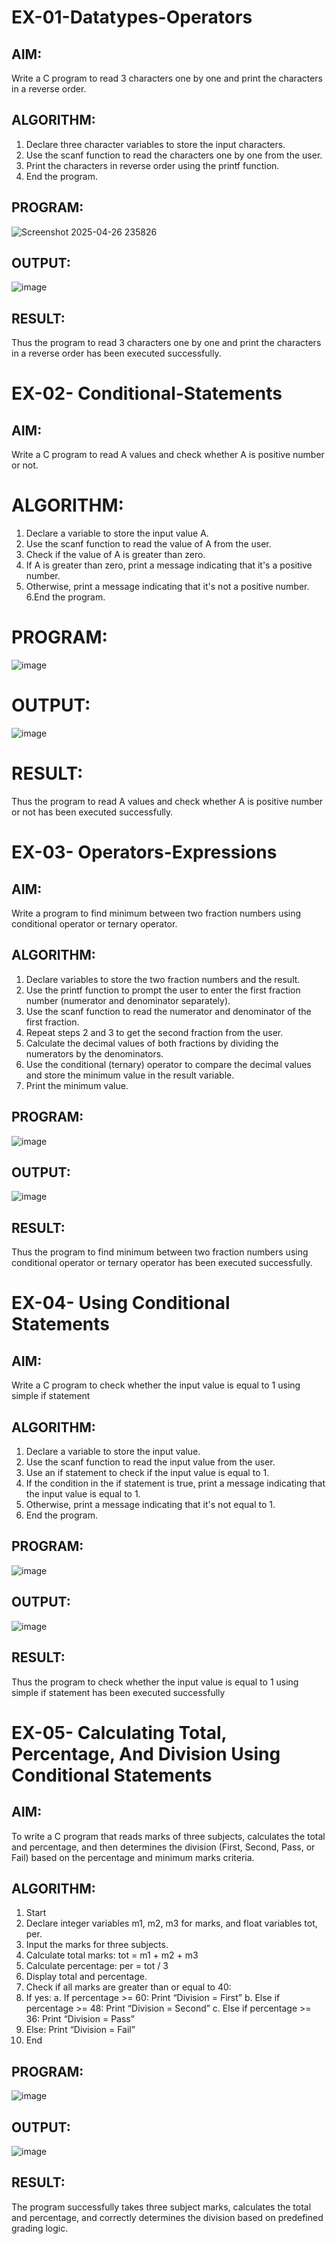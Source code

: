 
# EX-01-Datatypes-Operators
## AIM:
Write a C program to read 3 characters one by one and print the characters in a reverse order.

## ALGORITHM:
1.	Declare three character variables to store the input characters.
2.	Use the scanf function to read the characters one by one from the user.
3.	Print the characters in reverse order using the printf function.
4.	End the program.

## PROGRAM:
![Screenshot 2025-04-26 235826](https://github.com/user-attachments/assets/ff0b7b43-7dec-4aad-ad23-aee9e185c5e0)


## OUTPUT:

![image](https://github.com/user-attachments/assets/d8f674a6-262b-4b95-ab84-6e671c205d5a)
















## RESULT:
Thus the program to read 3 characters one by one and print the characters in a reverse order has been executed successfully.


# EX-02- Conditional-Statements
## AIM:
Write a C program to read A values and check whether A is positive number or not.

# ALGORITHM:
1.	Declare a variable to store the input value A.
2.	Use the scanf function to read the value of A from the user.
3.	Check if the value of A is greater than zero.
4.	If A is greater than zero, print a message indicating that it's a positive number. 
5.	Otherwise, print a message indicating that it's not a positive number.
6.End the program.

# PROGRAM:
![image](https://github.com/user-attachments/assets/7b5e71ba-224f-45cb-bacc-ee4e8eaf78b9)


# OUTPUT:
![image](https://github.com/user-attachments/assets/3a607e22-866a-4adb-93e5-59056537c78c)











# RESULT:
Thus the program to read A values and check whether A is positive number or not has been executed successfully.
 
 
 


# EX-03- Operators-Expressions
## AIM:
Write a program to find minimum between two fraction numbers using conditional operator or ternary operator.

## ALGORITHM:
1.	Declare variables to store the two fraction numbers and the result.
2.	Use the printf function to prompt the user to enter the first fraction number (numerator and denominator separately).
3.	Use the scanf function to read the numerator and denominator of the first fraction.
4.	Repeat steps 2 and 3 to get the second fraction from the user.
5.	Calculate the decimal values of both fractions by dividing the numerators by the denominators.
6.	Use the conditional (ternary) operator to compare the decimal values and store the minimum value in the result variable.
7.	Print the minimum value.

## PROGRAM:
![image](https://github.com/user-attachments/assets/a40b35ce-ae33-4771-8b5c-7a262f8ae693)


## OUTPUT:
![image](https://github.com/user-attachments/assets/025ea728-f798-4d06-8fb3-27598458f877)









## RESULT:
Thus the program to find minimum between two fraction numbers using conditional operator or ternary operator has been executed successfully.




# EX-04- Using Conditional Statements

## AIM:
Write a C program to check whether the input value is equal to 1 using simple if statement

## ALGORITHM:
1.	Declare a variable to store the input value.
2.	Use the scanf function to read the input value from the user.
3.	Use an if statement to check if the input value is equal to 1.
4.	If the condition in the if statement is true, print a message indicating that the input value is equal to 1.
5.	Otherwise, print a message indicating that it's not equal to 1.
6.	End the program.

## PROGRAM:
![image](https://github.com/user-attachments/assets/e656989a-6403-4703-b1fe-0516a4bb3cc1)


## OUTPUT:
![image](https://github.com/user-attachments/assets/c2782620-9fda-46e9-b1e7-40b03f10a86c)










	

## RESULT:
Thus the program to check whether the input value is equal to 1 using simple if statement has been executed successfully



# EX-05- Calculating Total, Percentage, And Division Using Conditional Statements 
## AIM:
To write a C program that reads marks of three subjects, calculates the total and percentage, and then determines the division (First, Second, Pass, or Fail) based on the percentage and minimum marks criteria.
## ALGORITHM:
1.	Start
2.	Declare integer variables m1, m2, m3 for marks, and float variables tot, per.
3.	Input the marks for three subjects.
4.	Calculate total marks: tot = m1 + m2 + m3
5.	Calculate percentage: per = tot / 3
6.	Display total and percentage.
7.	Check if all marks are greater than or equal to 40:
8.	If yes:
a.	If percentage >= 60: Print “Division = First”
b.	Else if percentage >= 48: Print “Division = Second”
c.	Else if percentage >= 36: Print “Division = Pass”
9.	Else: Print “Division = Fail”
10.	End
## PROGRAM:
![image](https://github.com/user-attachments/assets/cadbb97d-74a6-446b-84c2-2ed00974c963)


## OUTPUT:
![image](https://github.com/user-attachments/assets/838cfeac-82c4-49bf-af8b-89225ec060f6)


## RESULT:
The program successfully takes three subject marks, calculates the total and percentage, and correctly determines the division based on predefined grading logic.

